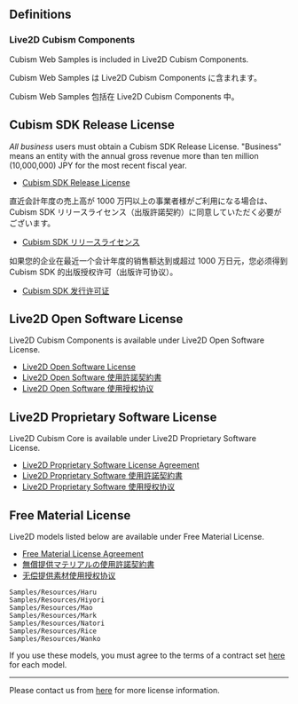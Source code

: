 ## Definitions

### Live2D Cubism Components

Cubism Web Samples is included in Live2D Cubism Components.

Cubism Web Samples は Live2D Cubism Components に含まれます。

Cubism Web Samples 包括在 Live2D Cubism Components 中。

## Cubism SDK Release License

_All business_ users must obtain a Cubism SDK Release License. "Business" means an entity with the annual gross revenue more than ten million (10,000,000) JPY for the most recent fiscal year.

- [Cubism SDK Release License](https://www.live2d.com/en/download/cubism-sdk/release-license/)

直近会計年度の売上高が 1000 万円以上の事業者様がご利用になる場合は、Cubism SDK リリースライセンス（出版許諾契約）に同意していただく必要がございます。

- [Cubism SDK リリースライセンス](https://www.live2d.com/ja/download/cubism-sdk/release-license/)

如果您的企业在最近一个会计年度的销售额达到或超过 1000 万日元，您必须得到 Cubism SDK 的出版授权许可（出版许可协议）。

- [Cubism SDK 发行许可证](https://www.live2d.com/zh-CHS/download/cubism-sdk/release-license/)

## Live2D Open Software License

Live2D Cubism Components is available under Live2D Open Software License.

- [Live2D Open Software License](https://www.live2d.com/eula/live2d-open-software-license-agreement_en.html)
- [Live2D Open Software 使用許諾契約書](https://www.live2d.com/eula/live2d-open-software-license-agreement_jp.html)
- [Live2D Open Software 使用授权协议](https://www.live2d.com/eula/live2d-open-software-license-agreement_cn.html)

## Live2D Proprietary Software License

Live2D Cubism Core is available under Live2D Proprietary Software License.

- [Live2D Proprietary Software License Agreement](https://www.live2d.com/eula/live2d-proprietary-software-license-agreement_en.html)
- [Live2D Proprietary Software 使用許諾契約書](https://www.live2d.com/eula/live2d-proprietary-software-license-agreement_jp.html)
- [Live2D Proprietary Software 使用授权协议](https://www.live2d.com/eula/live2d-proprietary-software-license-agreement_cn.html)

## Free Material License

Live2D models listed below are available under Free Material License.

- [Free Material License Agreement](https://www.live2d.com/eula/live2d-free-material-license-agreement_en.html)
- [無償提供マテリアルの使用許諾契約書](https://www.live2d.com/eula/live2d-free-material-license-agreement_jp.html)
- [无偿提供素材使用授权协议](https://www.live2d.com/eula/live2d-free-material-license-agreement_cn.html)

```
Samples/Resources/Haru
Samples/Resources/Hiyori
Samples/Resources/Mao
Samples/Resources/Mark
Samples/Resources/Natori
Samples/Resources/Rice
Samples/Resources/Wanko
```

If you use these models, you must agree to the terms of a contract set [here](https://docs.live2d.com/cubism-editor-manual/sample-model/) for each model.

---

Please contact us from [here](https://www.live2d.jp/contact/) for more license information.
